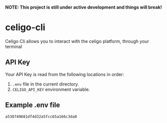 **NOTE: This project is still under active development and things will break!**

# celigo-cli
Celigo Cli allows you to interact with the celigo platform, through your terminal

## API Key
Your API Key is read from the following locations in order:
1. `.env` file in the current directory.
2. `CELIGO_API_KEY` environment variable.


## Example .env file
```text
a530749681df4d32a5fcc65a166c3da0
```
